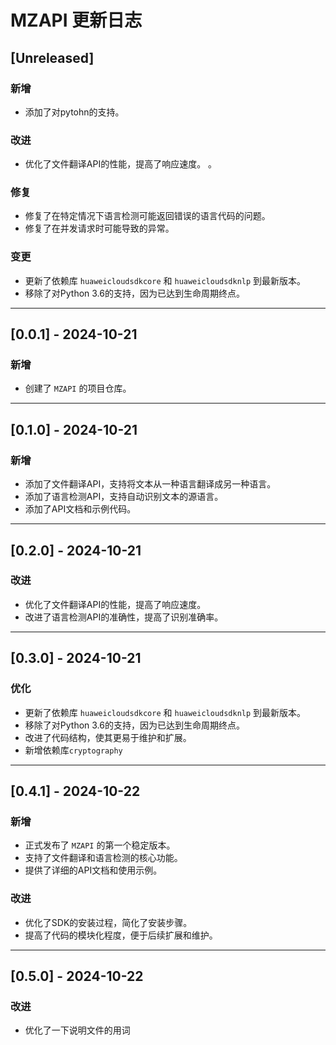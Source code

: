 # MZAPI 更新日志

## [Unreleased]
### 新增
- 添加了对pytohn的支持。

### 改进
- 优化了文件翻译API的性能，提高了响应速度。 。

### 修复
- 修复了在特定情况下语言检测可能返回错误的语言代码的问题。
- 修复了在并发请求时可能导致的异常。

### 变更
- 更新了依赖库 `huaweicloudsdkcore` 和 `huaweicloudsdknlp` 到最新版本。
- 移除了对Python 3.6的支持，因为已达到生命周期终点。

---

## [0.0.1] - 2024-10-21
### 新增
- 创建了 `MZAPI` 的项目仓库。

---

## [0.1.0] - 2024-10-21
### 新增
- 添加了文件翻译API，支持将文本从一种语言翻译成另一种语言。
- 添加了语言检测API，支持自动识别文本的源语言。
- 添加了API文档和示例代码。

---

## [0.2.0] - 2024-10-21
### 改进
- 优化了文件翻译API的性能，提高了响应速度。
- 改进了语言检测API的准确性，提高了识别准确率。

---

## [0.3.0] - 2024-10-21
### 优化
- 更新了依赖库 `huaweicloudsdkcore` 和 `huaweicloudsdknlp` 到最新版本。
- 移除了对Python 3.6的支持，因为已达到生命周期终点。
- 改进了代码结构，使其更易于维护和扩展。
- 新增依赖库`cryptography`

---

## [0.4.1] - 2024-10-22
### 新增
- 正式发布了 `MZAPI` 的第一个稳定版本。
- 支持了文件翻译和语言检测的核心功能。
- 提供了详细的API文档和使用示例。

### 改进
- 优化了SDK的安装过程，简化了安装步骤。
- 提高了代码的模块化程度，便于后续扩展和维护。

---

## [0.5.0] - 2024-10-22
### 改进
- 优化了一下说明文件的用词
